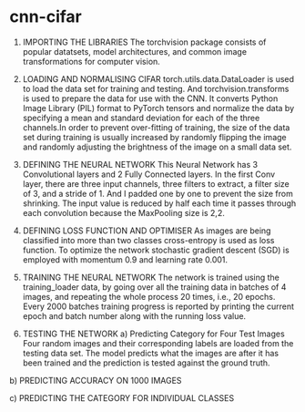 # cnn-cifar
1. IMPORTING THE LIBRARIES
The torchvision package consists of popular datatsets, model architectures, and common image transformations for computer vision.

2. LOADING AND NORMALISING CIFAR
torch.utils.data.DataLoader is used to load the data set for training and testing. And torchvision.transforms is used to prepare the data for use with the CNN. It converts Python Image Library (PIL) format to PyTorch tensors and normalize the data by specifying a mean and standard deviation for each of the three channels.In order to prevent over-fitting of training, the size of the data set during training is usually increased by randomly flipping the image and randomly adjusting the brightness of the image on a small data set.

3. DEFINING THE NEURAL NETWORK
This Neural Network has 3 Convolutional layers and 2 Fully Connected layers. In the first Conv layer, there are three input channels, three filters to extract, a filter size of 3, and a stride of 1. And I padded one by one to prevent the size from shrinking. The input value is reduced by half each time it passes through each convolution because the MaxPooling size is 2,2.

4. DEFINING LOSS FUNCTION AND OPTIMISER
As images are being classified into more than two classes cross-entropy is used as loss function. To optimize the network stochastic gradient descent (SGD) is employed with momentum 0.9 and learning rate 0.001.

5. TRAINING THE NEURAL NETWORK
The network is trained using the training_loader data, by going over all the training data in batches of 4 images, and repeating the whole process 20 times, i.e., 20 epochs. Every 2000 batches training progress is reported by printing the current epoch and batch number along with the running loss value.


6. TESTING THE NETWORK
a) Predicting Category for Four Test Images
Four random images and their corresponding labels are loaded from the testing data set. The model predicts what the images are after it has been trained and the prediction is tested against the ground truth.

b) PREDICTING ACCURACY ON 1000 IMAGES

c) PREDICTING THE CATEGORY FOR INDIVIDUAL CLASSES

